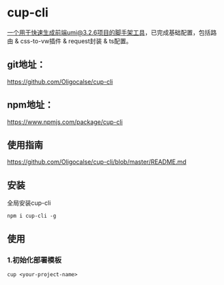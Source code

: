 # cup-cli
一个用于快速生成前端umi@3.2.6项目的脚手架工具，已完成基础配置，包括路由 & css-to-vw插件 & request封装 & ts配置。

## git地址：
https://github.com/Oligocalse/cup-cli

## npm地址：
https://www.npmjs.com/package/cup-cli

## 使用指南
https://github.com/Oligocalse/cup-cli/blob/master/README.md


## 安装
全局安装cup-cli
```
npm i cup-cli -g
```

## 使用
### 1.初始化部署模板
```
cup <your-project-name>
```
